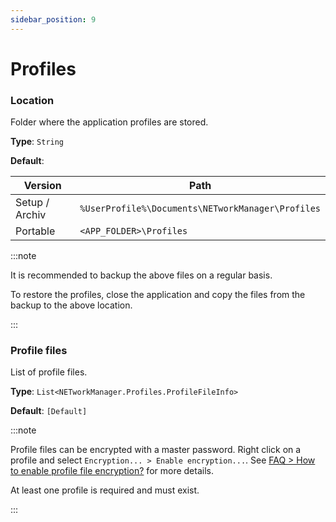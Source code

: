 ```yaml
---
sidebar_position: 9
---
```


# Profiles

### Location

Folder where the application profiles are stored.

**Type**: `String`

**Default**:

| Version        | Path                                              |
| -------------- | ------------------------------------------------- |
| Setup / Archiv | `%UserProfile%\Documents\NETworkManager\Profiles` |
| Portable       | `<APP_FOLDER>\Profiles`                           |

:::note

It is recommended to backup the above files on a regular basis.

To restore the profiles, close the application and copy the files from the backup to the above location.

:::

### Profile files

List of profile files.

**Type**: `List<NETworkManager.Profiles.ProfileFileInfo>`

**Default**: `[Default]`

:::note

Profile files can be encrypted with a master password. Right click on a profile and select `Encryption... > Enable encryption...`. See [FAQ > How to enable profile file encryption?](https://borntoberoot.net/NETworkManager/FAQ/ProfileFileEncryption) for more details.

At least one profile is required and must exist.

:::
